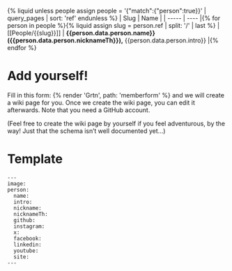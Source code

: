 {% liquid
unless people
  assign people = '{"match":{"person":true}}' | query_pages | sort: 'ref'
endunless
%}
| Slug | Name |
| ----- | ---- |{% for person in people %}{% liquid
assign slug = person.ref | split: '/' | last
%}
| [[People/{{slug}}]] | **{{person.data.person.name}} ({{person.data.person.nicknameTh}}),** {{person.data.person.intro}} |{% endfor %}

# Add yourself!

Fill in this form: {% render 'Grtn', path: 'memberform' %} and we will create a wiki page for you. Once we create the wiki page, you can edit it afterwards. Note that you need a GitHub account.

(Feel free to create the wiki page by yourself if you feel adventurous, by the way! Just that the schema isn’t well documented yet...)

# Template

```
---
image:
person:
  name:
  intro:
  nickname:
  nicknameTh:
  github:
  instagram:
  x:
  facebook:
  linkedin:
  youtube:
  site:
---
```